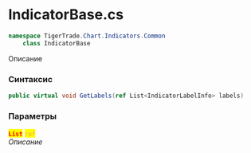 
# IndicatorBase.cs
```csharp
namespace TigerTrade.Chart.Indicators.Common  
    class IndicatorBase
```

Описание

### Синтаксис
```csharp
public virtual void GetLabels(ref List<IndicatorLabelInfo> labels)
```

### Параметры  
<mark style="color:red;">**`List`**</mark> <mark style="color: rgb(255, 166, 87);">`ref`</mark>  
 *Описание*  
  

                    
                    